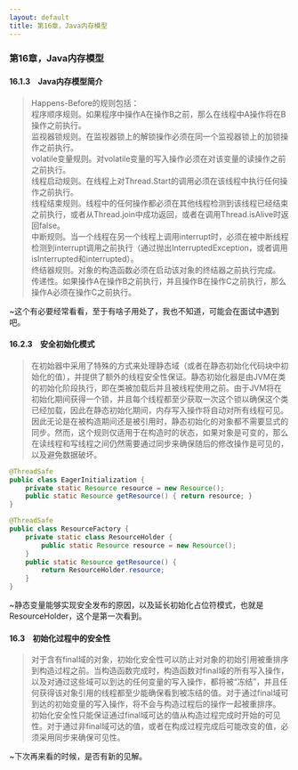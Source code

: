 ```yaml
---
layout: default
title: 第16章，Java内存模型
---
```


### 第16章，Java内存模型

#### 16.1.3　Java内存模型简介
>Happens-Before的规则包括：  
程序顺序规则。如果程序中操作A在操作B之前，那么在线程中A操作将在B操作之前执行。  
监视器锁规则。在监视器锁上的解锁操作必须在同一个监视器锁上的加锁操作之前执行。  
volatile变量规则。对volatile变量的写入操作必须在对该变量的读操作之前之前执行。  
线程启动规则。在线程上对Thread.Start的调用必须在该线程中执行任何操作之前执行。  
线程结束规则。线程中的任何操作都必须在其他线程检测到该线程已经结束之前执行，或者从Thread.join中成功返回，或者在调用Thread.isAlive时返回false。  
中断规则。当一个线程在另一个线程上调用interrupt时，必须在被中断线程检测到interrupt调用之前执行（通过抛出InterruptedException，或者调用isInterrupted和interrupted）。  
终结器规则。对象的构造函数必须在启动该对象的终结器之前执行完成。  
传递性。如果操作A在操作B之前执行，并且操作B在操作C之前执行，那么操作A必须在操作C之前执行。  

~这个有必要经常看看，至于有啥子用处了，我也不知道，可能会在面试中遇到吧。


#### 16.2.3　安全初始化模式
>在初始器中采用了特殊的方式来处理静态域（或者在静态初始化代码块中初始化的值），并提供了额外的线程安全性保证。静态初始化器是由JVM在类的初始化阶段执行，即在类被加载后并且被线程使用之前。由于JVM将在初始化期间获得一个锁，并且每个线程都至少获取一次这个锁以确保这个类已经加载，因此在静态初始化期间，内存写入操作将自动对所有线程可见。因此无论是在被构造期间还是被引用时，静态初始化的对象都不需要显式的同步。然而，这个规则仅适用于在构造时的状态，如果对象是可变的，那么在读线程和写线程之间仍然需要通过同步来确保随后的修改操作是可见的，以及避免数据破坏。  
```java
@ThreadSafe
public class EagerInitialization {
	private static Resource resource = new Resource();
	public static Resource getResource() { return resource; }
}

@ThreadSafe
public class ResourceFactory {
	private static class ResourceHolder {
		public static Resource resource = new Resource();
	}
	public static Resource getResource() {
		return ResourceHolder.resource;
	}
}
```

~静态变量能够实现安全发布的原因，以及延长初始化占位符模式，也就是 ResourceHolder，这个是第一次看到。



#### 16.3　初始化过程中的安全性
>对于含有final域的对象，初始化安全性可以防止对对象的初始引用被重排序到构造过程之前。当构造函数完成时，构造函数对final域的所有写入操作，以及对通过这些域可以到达的任何变量的写入操作，都将被“冻结”，并且任何获得该对象引用的线程都至少能确保看到被冻结的值。对于通过final域可到达的初始变量的写入操作，将不会与构造过程后的操作一起被重排序。  
初始化安全性只能保证通过final域可达的值从构造过程完成时开始的可见性。对于通过非final域可达的值，或者在构成过程完成后可能改变的值，必须采用同步来确保可见性。

~下次再来看的时候，是否有新的见解。
